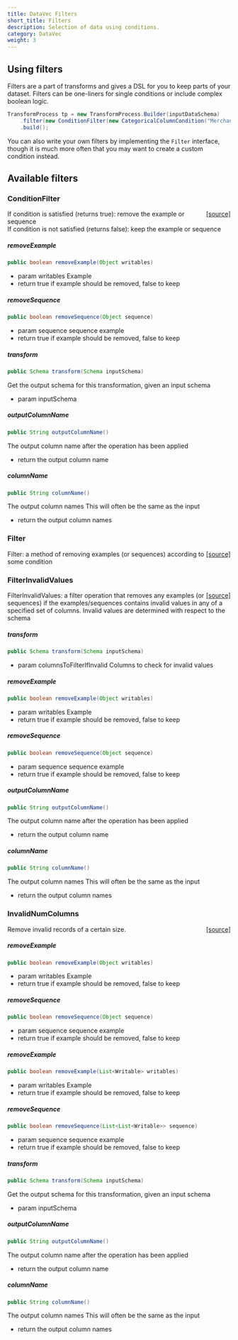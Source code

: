 ```yaml
---
title: DataVec Filters
short_title: Filters
description: Selection of data using conditions.
category: DataVec
weight: 3
---
```


## Using filters

Filters are a part of transforms and gives a DSL for you to keep parts of your dataset. Filters can be one-liners for single conditions or include complex boolean logic.

```java
TransformProcess tp = new TransformProcess.Builder(inputDataSchema)
    .filter(new ConditionFilter(new CategoricalColumnCondition("MerchantCountryCode", ConditionOp.NotInSet, new HashSet<>(Arrays.asList("USA","CAN")))))
    .build();
```

You can also write your own filters by implementing the `Filter` interface, though it is much more often that you may want to create a custom condition instead.

## Available filters

### ConditionFilter
<span style="float:right;"> [[source]](https://github.com/deeplearning4j/deeplearning4j/tree/master/datavec/datavec-api/src/main/java/org/datavec/api/transform/filter/ConditionFilter.java) </span>

If condition is satisfied (returns true): remove the example or sequence<br>
If condition is not satisfied (returns false): keep the example or sequence


##### removeExample 
```java
public boolean removeExample(Object writables) 
```


- param writables Example
- return true if example should be removed, false to keep

##### removeSequence 
```java
public boolean removeSequence(Object sequence) 
```


- param sequence sequence example
- return true if example should be removed, false to keep

##### transform 
```java
public Schema transform(Schema inputSchema) 
```


Get the output schema for this transformation, given an input schema

- param inputSchema

##### outputColumnName 
```java
public String outputColumnName() 
```


The output column name
after the operation has been applied

- return the output column name

##### columnName 
```java
public String columnName() 
```


The output column names
This will often be the same as the input

- return the output column names




### Filter
<span style="float:right;"> [[source]](https://github.com/deeplearning4j/deeplearning4j/tree/master/datavec/datavec-api/src/main/java/org/datavec/api/transform/filter/Filter.java) </span>

Filter: a method of removing examples
(or sequences) according to some condition




### FilterInvalidValues
<span style="float:right;"> [[source]](https://github.com/deeplearning4j/deeplearning4j/tree/master/datavec/datavec-api/src/main/java/org/datavec/api/transform/filter/FilterInvalidValues.java) </span>

FilterInvalidValues: a filter operation that removes any examples (or sequences)
if the examples/sequences contains
invalid values in any of a specified set of columns.
Invalid values are determined with respect to the schema

##### transform 
```java
public Schema transform(Schema inputSchema) 
```


- param columnsToFilterIfInvalid Columns to check for invalid values

##### removeExample 
```java
public boolean removeExample(Object writables) 
```


- param writables Example
- return true if example should be removed, false to keep

##### removeSequence 
```java
public boolean removeSequence(Object sequence) 
```


- param sequence sequence example
- return true if example should be removed, false to keep

##### outputColumnName 
```java
public String outputColumnName() 
```


The output column name
after the operation has been applied

- return the output column name

##### columnName 
```java
public String columnName() 
```


The output column names
This will often be the same as the input

- return the output column names




### InvalidNumColumns
<span style="float:right;"> [[source]](https://github.com/deeplearning4j/deeplearning4j/tree/master/datavec/datavec-api/src/main/java/org/datavec/api/transform/filter/InvalidNumColumns.java) </span>

Remove invalid records of a certain size.

##### removeExample 
```java
public boolean removeExample(Object writables) 
```


- param writables Example
- return true if example should be removed, false to keep

##### removeSequence 
```java
public boolean removeSequence(Object sequence) 
```


- param sequence sequence example
- return true if example should be removed, false to keep

##### removeExample 
```java
public boolean removeExample(List<Writable> writables) 
```


- param writables Example
- return true if example should be removed, false to keep

##### removeSequence 
```java
public boolean removeSequence(List<List<Writable>> sequence) 
```


- param sequence sequence example
- return true if example should be removed, false to keep

##### transform 
```java
public Schema transform(Schema inputSchema) 
```


Get the output schema for this transformation, given an input schema

- param inputSchema

##### outputColumnName 
```java
public String outputColumnName() 
```


The output column name
after the operation has been applied

- return the output column name

##### columnName 
```java
public String columnName() 
```


The output column names
This will often be the same as the input

- return the output column names

